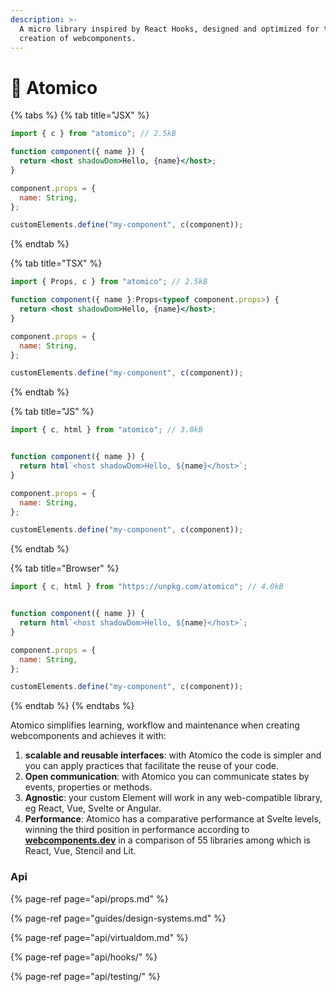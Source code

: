```yaml
---
description: >-
  A micro library inspired by React Hooks, designed and optimized for the
  creation of webcomponents.
---
```


# 👋 Atomico



{% tabs %}
{% tab title="JSX" %}
```jsx
import { c } from "atomico"; // 2.5kB

function component({ name }) {
  return <host shadowDom>Hello, {name}</host>;
}

component.props = {
  name: String,
};

customElements.define("my-component", c(component));
```
{% endtab %}

{% tab title="TSX" %}
```jsx
import { Props, c } from "atomico"; // 2.5kB

function component({ name }:Props<typeof component.props>) {
  return <host shadowDom>Hello, {name}</host>;
}

component.props = {
  name: String,
};

customElements.define("my-component", c(component));
```
{% endtab %}

{% tab title="JS" %}
```javascript
import { c, html } from "atomico"; // 3.0kB


function component({ name }) {
  return html`<host shadowDom>Hello, ${name}</host>`;
}

component.props = {
  name: String,
};

customElements.define("my-component", c(component));
```
{% endtab %}

{% tab title="Browser" %}
```javascript
import { c, html } from "https://unpkg.com/atomico"; // 4.0kB


function component({ name }) {
  return html`<host shadowDom>Hello, ${name}</host>`;
}

component.props = {
  name: String,
};

customElements.define("my-component", c(component));
```
{% endtab %}
{% endtabs %}



Atomico simplifies learning, workflow and maintenance when creating webcomponents and achieves it with:

1. **scalable and reusable interfaces**: with Atomico the code is simpler and you can apply practices that facilitate the reuse of your code.
2. **Open communication**: with Atomico you can communicate states by events, properties or methods.
3. **Agnostic**: your custom Element will work in any web-compatible library, eg React, Vue, Svelte or Angular.
4. **Performance**: Atomico has a comparative performance at Svelte levels, winning the third position in performance according to [**webcomponents.dev**](https://twitter.com/atomicojs/status/1391775734641745929) in a comparison of 55 libraries among which is React, Vue, Stencil and Lit.

### Api

{% page-ref page="api/props.md" %}

{% page-ref page="guides/design-systems.md" %}

{% page-ref page="api/virtualdom.md" %}

{% page-ref page="api/hooks/" %}

{% page-ref page="api/testing/" %}



